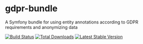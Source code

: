 # gdpr-bundle
A Symfony bundle for using entity annotations according to GDPR requirements and anonymizing data

[![Build Status](https://travis-ci.org/superbrave/gdpr-bundle.svg?branch=master)](https://travis-ci.org/superbrave/gdpr-bundle)
[![Total Downloads](https://poser.pugx.org/superbrave/gdpr-bundle/downloads.svg)](https://packagist.org/packages/superbrave/gdpr-bundle)
[![Latest Stable Version](https://poser.pugx.org/superbrave/gdpr-bundle/v/stable.svg)](https://packagist.org/packages/superbrave/gdpr-bundle)
